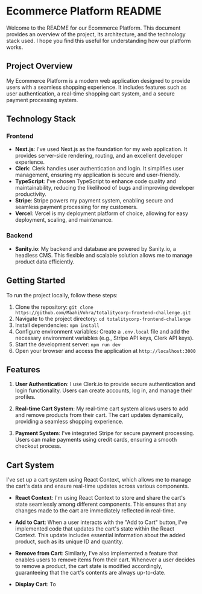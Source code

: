# Ecommerce Platform README

Welcome to the README for our Ecommerce Platform. This document provides an overview of the project, its architecture, and the technology stack used. I hope you find this useful for understanding how our platform works.

## Project Overview

My Ecommerce Platform is a modern web application designed to provide users with a seamless shopping experience. It includes features such as user authentication, a real-time shopping cart system, and a secure payment processing system.

## Technology Stack

### Frontend
- **Next.js**: I've used Next.js as the foundation for my web application. It provides server-side rendering, routing, and an excellent developer experience.
- **Clerk**: Clerk handles user authentication and login. It simplifies user management, ensuring my application is secure and user-friendly.
- **TypeScript**: I've chosen TypeScript to enhance code quality and maintainability, reducing the likelihood of bugs and improving developer productivity.
- **Stripe**: Stripe powers my payment system, enabling secure and seamless payment processing for my customers.
- **Vercel**: Vercel is my deployment platform of choice, allowing for easy deployment, scaling, and maintenance.

### Backend
- **Sanity.io**: My backend and database are powered by Sanity.io, a headless CMS. This flexible and scalable solution allows me to manage product data efficiently.

## Getting Started

To run the project locally, follow these steps:

1. Clone the repository: `git clone https://github.com/MaahiVohra/totalitycorp-frontend-challenge.git`
2. Navigate to the project directory: `cd totalitycorp-frontend-challenge`
3. Install dependencies: `npm install`
4. Configure environment variables: Create a `.env.local` file and add the necessary environment variables (e.g., Stripe API keys, Clerk API keys).
5. Start the development server: `npm run dev`
6. Open your browser and access the application at `http://localhost:3000`

## Features

1. **User Authentication**: I use Clerk.io to provide secure authentication and login functionality. Users can create accounts, log in, and manage their profiles.

2. **Real-time Cart System**: My real-time cart system allows users to add and remove products from their cart. The cart updates dynamically, providing a seamless shopping experience.

3. **Payment System**: I've integrated Stripe for secure payment processing. Users can make payments using credit cards, ensuring a smooth checkout process.

## Cart System

I've set up a cart system using React Context, which allows me to manage the cart's data and ensure real-time updates across various components.

- **React Context**: I'm using React Context to store and share the cart's state seamlessly among different components. This ensures that any changes made to the cart are immediately reflected in real-time.

- **Add to Cart**: When a user interacts with the "Add to Cart" button, I've implemented code that updates the cart's state within the React Context. This update includes essential information about the added product, such as its unique ID and quantity.

- **Remove from Cart**: Similarly, I've also implemented a feature that enables users to remove items from their cart. Whenever a user decides to remove a product, the cart state is modified accordingly, guaranteeing that the cart's contents are always up-to-date.

- **Display Cart**: To
